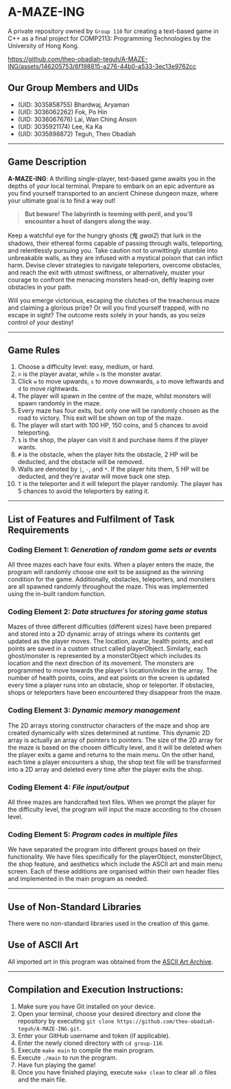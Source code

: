 # A-MAZE-ING
A private repository owned by `Group 110` for creating a text-based game in C++ as a final project for COMP2113: Programming Technologies by the University of Hong Kong.



https://github.com/theo-obadiah-teguh/A-MAZE-ING/assets/146205753/6f198815-a276-44b0-a533-3ec13e9762cc



## Our Group Members and UIDs

- (UID: 3035858755) Bhardwaj, Aryaman
- (UID: 3036062262) Fok, Po Hin
- (UID: 3036067676) Lai, Wan Ching Anson
- (UID: 3035921174) Lee, Ka Ka
- (UID: 3035898872) Teguh, Theo Obadiah

---

## Game Description
**A-MAZE-ING**: A thrilling single-player, text-based game awaits you in the depths of your local terminal. Prepare to embark on an epic adventure as you find yourself transported to an ancient Chinese dungeon maze, where your ultimate goal is to find a way out!

> **But beware! The labyrinth is teeming with peril, and you'll encounter a host of dangers along the way.**

Keep a watchful eye for the hungry ghosts (鬼 *gwai2*) that lurk in the shadows, their ethereal forms capable of passing through walls, teleporting, and relentlessly pursuing you. Take caution not to unwittingly stumble into unbreakable walls, as they are infused with a mystical poison that can inflict harm. Devise clever strategies to navigate teleporters, overcome obstacles, and reach the exit with utmost swiftness, or alternatively, muster your courage to confront the menacing monsters head-on, deftly leaping over obstacles in your path.

Will you emerge victorious, escaping the clutches of the treacherous maze and claiming a glorious prize? Or will you find yourself trapped, with no escape in sight? The outcome rests solely in your hands, as you seize control of your destiny!

---

## Game Rules
1. Choose a difficulty level: easy, medium, or hard.
1. `☺` is the player avatar, while `☠` is the monster avatar.
1. Click `w` to move upwards, `s` to move downwards, `a` to move leftwards and `d` to move rightwards.
1. The player will spawn in the centre of the maze, whilst monsters will spawn randomly in the maze.
1. Every maze has four exits, but only one will be randomly chosen as the road to victory. This exit will be shown on top of the maze.
1. The player will start with 100 HP, 150 coins, and 5 chances to avoid teleporting.
1. `$` is the shop, the player can visit it and purchase items if the player wants.
1. `#` is the obstacle, when the player hits the obstacle, 2 HP will be deducted, and the obstacle will be removed.
1. Walls are denoted by `|`, `-`, and `*`. If the player hits them, 5 HP will be deducted, and they’re avatar will move back one step.
1. `T` is the teleporter and it will teleport the player randomly. The player has 5 chances to avoid the teleporters by eating it.

---

## List of Features and Fulfilment of Task Requirements
### Coding Element 1: *Generation of random game sets or events*
All three mazes each have four exits. When a player enters the maze, the program will randomly choose one exit to be assigned as the winning condition for the game. Additionally, obstacles, teleporters, and monsters are all spawned randomly throughout the maze. This was implemented using the in-built random function.

### Coding Element 2: *Data structures for storing game status*
Mazes of three different difficulties (different sizes) have been prepared and stored  into a 2D dynamic array of strings where its contents get updated as the player moves. The location, avatar, health points, and eat points are saved in a custom struct called playerObject. Similarly, each ghost/monster is represented by a monsterObject which includes its location and the next direction of its movement. The monsters are programmed to move towards the player's location/index in the array. The number of health points, coins, and eat points on the screen is updated every time a player runs into an obstacle, shop or teleporter. If obstacles, shops or teleporters have been encountered they disappear from the maze.

### Coding Element 3: *Dynamic memory management*
The 2D arrays storing constructor characters of the maze and shop are created dynamically with sizes determined at runtime. This dynamic 2D array is actually an array of pointers to pointers. The size of the 2D array for the maze is based on the chosen difficulty level, and it will be deleted when the player exits a game and returns to the main menu. On the other hand, each time a player encounters a shop, the shop text file will be transformed into a 2D array and deleted every time after the player exits the shop. 

### Coding Element 4: *File input/output*
All three mazes are handcrafted text files. When we prompt the player for the difficulty level, the program will input the maze according to the chosen level.

### Coding Element 5: *Program codes in multiple files*
We have separated the program into different groups based on their functionality. We have files specifically for the playerObject, monsterObject, the shop feature, and aesthetics which include the ASCII art and main menu screen. Each of these additions are organised within their own header files and implemented in the main program as needed.

---

## Use of Non-Standard Libraries
There were no non-standard libraries used in the creation of this game.

## Use of ASCII Art
All imported art in this program was obtained from the [ASCII Art Archive](https://www.asciiart.eu/).

---

## Compilation and Execution Instructions:
1. Make sure you have Git installed on your device.
1. Open your terminal, choose your desired directory and clone the repository by executing `git clone https://github.com/theo-obadiah-teguh/A-MAZE-ING.git`.
1. Enter your GitHub username and token (if applicable).
1. Enter the newly cloned directory with `cd group-110`.
1. Execute `make main` to compile the main program.
1. Execute `./main` to run the program.
1. Have fun playing the game!
1. Once you have finished playing, execute `make clean` to clear all .o files and the main file.


